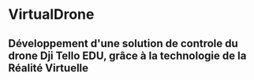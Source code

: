 # VirtualDrone

## Développement d'une solution de controle du drone Dji Tello EDU, grâce à la technologie de la Réalité Virtuelle 
